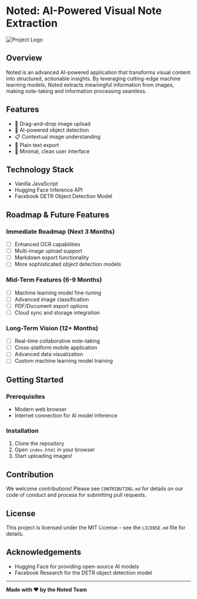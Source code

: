 # Noted: AI-Powered Visual Note Extraction

![Project Logo](logo-placeholder.png)

## Overview

Noted is an advanced AI-powered application that transforms visual content into structured, actionable insights. By leveraging cutting-edge machine learning models, Noted extracts meaningful information from images, making note-taking and information processing seamless.

## Features

- 📸 Drag-and-drop image upload
- 🤖 AI-powered object detection
- 📋 Contextual image understanding
- 📝 Plain text export
- 🚀 Minimal, clean user interface

## Technology Stack

- Vanilla JavaScript
- Hugging Face Inference API
- Facebook DETR Object Detection Model

## Roadmap & Future Features

### Immediate Roadmap (Next 3 Months)
- [ ] Enhanced OCR capabilities
- [ ] Multi-image upload support
- [ ] Markdown export functionality
- [ ] More sophisticated object detection models

### Mid-Term Features (6-9 Months)
- [ ] Machine learning model fine-tuning
- [ ] Advanced image classification
- [ ] PDF/Document export options
- [ ] Cloud sync and storage integration

### Long-Term Vision (12+ Months)
- [ ] Real-time collaborative note-taking
- [ ] Cross-platform mobile application
- [ ] Advanced data visualization
- [ ] Custom machine learning model training

## Getting Started

### Prerequisites
- Modern web browser
- Internet connection for AI model inference

### Installation
1. Clone the repository
2. Open `index.html` in your browser
3. Start uploading images!

## Contribution

We welcome contributions! Please see `CONTRIBUTING.md` for details on our code of conduct and process for submitting pull requests.

## License

This project is licensed under the MIT License - see the `LICENSE.md` file for details.

## Acknowledgements

- Hugging Face for providing open-source AI models
- Facebook Research for the DETR object detection model

---

**Made with ❤️ by the Noted Team**